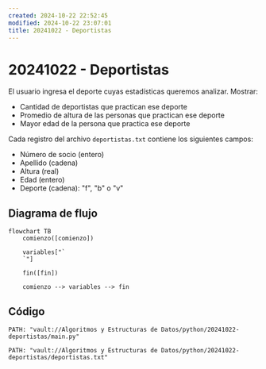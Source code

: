 ```yaml
---
created: 2024-10-22 22:52:45
modified: 2024-10-22 23:07:01
title: 20241022 - Deportistas
---
```


# 20241022 - Deportistas

El usuario ingresa el deporte cuyas estadísticas queremos analizar. Mostrar:

- Cantidad de deportistas que practican ese deporte
- Promedio de altura de las personas que practican ese deporte
- Mayor edad de la persona que practica ese deporte

Cada registro del archivo `deportistas.txt` contiene los siguientes campos:

- Número de socio (entero)
- Apellido (cadena)
- Altura (real)
- Edad (entero)
- Deporte (cadena): "f", "b" o "v"

## Diagrama de flujo

```mermaid
flowchart TB
	comienzo([comienzo])
    
	variables["`
	`"]
    
    fin([fin])
    
	comienzo --> variables --> fin
```

## Código

```embed-python
PATH: "vault://Algoritmos y Estructuras de Datos/python/20241022-deportistas/main.py"
```

```embed-python
PATH: "vault://Algoritmos y Estructuras de Datos/python/20241022-deportistas/deportistas.txt"
```
